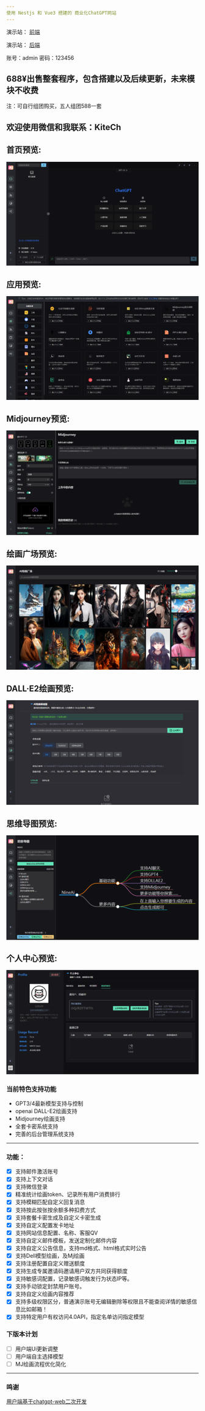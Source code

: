```yaml
---
使用 Nestjs 和 Vue3 搭建的 商业化ChatGPT网站
---
```


演示站： [前端](https://ai.foxitx.com)

演示站： [后端](https://ai-admin.jiangly.com)

账号：admin 密码：123456

688¥出售整套程序，包含搭建以及后续更新，未来模块不收费
---
注：可自行组团购买，五人组团588一套

欢迎使用微信和我联系：KiteCh
---

首页预览:
---
![](./static/1.png)

应用预览:
---
![](./static/2.png)

Midjourney预览:
---
![](./static/3.png)

绘画广场预览:
---
![](./static/4.png)

DALL·E2绘画预览:
---
![](./static/5.png)

思维导图预览:
---
![](./static/6.png)

个人中心预览:
---
![](./static/7.png)


### 当前特色支持功能
- GPT3/4最新模型支持与控制
- openai DALL-E2绘画支持
- Midjourney绘画支持
- 全套卡密系统支持
- 完善的后台管理系统支持
---
### 功能：
- [x] 支持邮件激活账号
- [x] 支持上下文对话
- [x] 支持微信登录
- [x] 精准统计绘画token、记录所有用户消费排行
- [x] 支持模糊匹配自定义回复消息
- [x] 支持按此按张按余额多种扣费方式
- [x] 支持套餐卡密生成及自定义卡密生成
- [x] 支持自定义配置发卡地址
- [x] 支持网站信息配置、名称、客服QV
- [x] 支持自定义邮件模板，发送定制化邮件内容
- [x] 支持自定义公告信息，支持md格式、html格式实时公告
- [x] 支持Dell模型绘画，及Mj绘画
- [x] 支持注册配置自定义赠送额度
- [x] 支持生成专属邀请码邀请用户双方共同获得额度
- [x] 支持敏感词配置，记录敏感词触发行为状态IP等。
- [x] 支持手动锁定封禁用户账号。
- [x] 支持自定义绘画内容推荐
- [x] 支持多级权限区分，普通演示账号无编辑删除等权限且不能查阅详情的敏感信息比如邮箱！
- [x] 支持特定用户有权访问4.0API，指定名单访问指定模型

### 下版本计划
- [ ] 用户端Ui更新调整
- [ ] 用户端自主选择模型
- [ ] MJ绘画流程优化简化
---

### 鸣谢
[用户端基于chatgpt-web二次开发](https://github.com/Chanzhaoyu/chatgpt-web)
